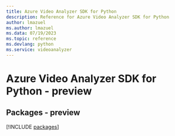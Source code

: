 ```yaml
---
title: Azure Video Analyzer SDK for Python
description: Reference for Azure Video Analyzer SDK for Python
author: lmazuel
ms.author: lmazuel
ms.data: 07/19/2023
ms.topic: reference
ms.devlang: python
ms.service: videoanalyzer
---
```

# Azure Video Analyzer SDK for Python - preview
## Packages - preview
[!INCLUDE [packages](video-analyzer-index.md)]